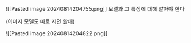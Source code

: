 ![[Pasted image 20240814204755.png]]
모델과 그 특징에 대해 알아야 한다

(이미지 모델도 따로 지면 할애)

![[Pasted image 20240814204822.png]]
